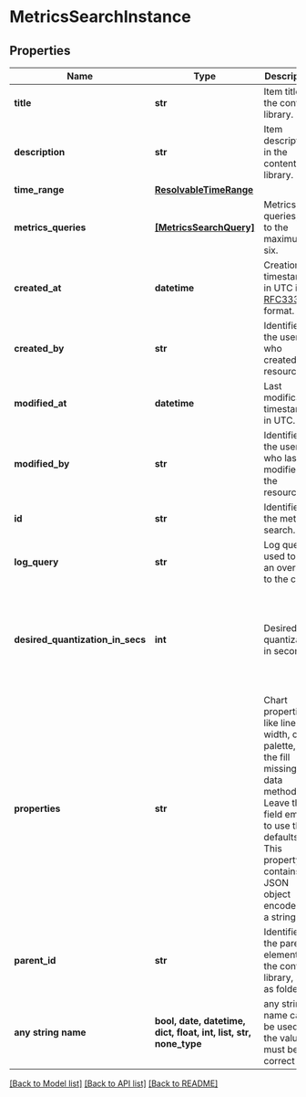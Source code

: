 # MetricsSearchInstance


## Properties
Name | Type | Description | Notes
------------ | ------------- | ------------- | -------------
**title** | **str** | Item title in the content library. | 
**description** | **str** | Item description in the content library. | 
**time_range** | [**ResolvableTimeRange**](ResolvableTimeRange.md) |  | 
**metrics_queries** | [**[MetricsSearchQuery]**](MetricsSearchQuery.md) | Metrics queries, up to the maximum of six. | 
**created_at** | **datetime** | Creation timestamp in UTC in [RFC3339](https://tools.ietf.org/html/rfc3339) format. | 
**created_by** | **str** | Identifier of the user who created the resource. | 
**modified_at** | **datetime** | Last modification timestamp in UTC. | 
**modified_by** | **str** | Identifier of the user who last modified the resource. | 
**id** | **str** | Identifier of the metrics search. | 
**log_query** | **str** | Log query used to add an overlay to the chart. | [optional] 
**desired_quantization_in_secs** | **int** | Desired quantization in seconds. | [optional]  if omitted the server will use the default value of 0
**properties** | **str** | Chart properties, like line width, color palette, and the fill missing data method. Leave this field empty to use the defaults. This property contains JSON object encoded as a string.  | [optional] 
**parent_id** | **str** | Identifier of the parent element in the content library, such as folder. | [optional] 
**any string name** | **bool, date, datetime, dict, float, int, list, str, none_type** | any string name can be used but the value must be the correct type | [optional]

[[Back to Model list]](../README.md#documentation-for-models) [[Back to API list]](../README.md#documentation-for-api-endpoints) [[Back to README]](../README.md)


